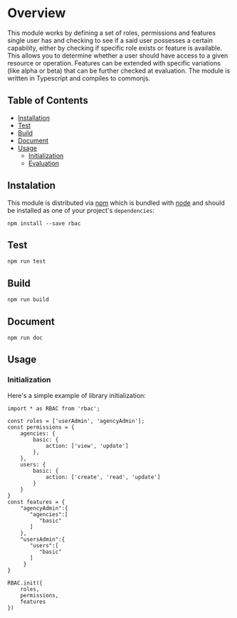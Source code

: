 # Overview

This module works by defining a set of roles, permissions and features single user has and checking to see if a said user possesses a certain capability, either by checking if specific role exists or feature is available. This allows you to determine whether a user should have access to a given resource or operation. Features can be extended with specific variations (like alpha or beta) that can be further checked at evaluation. The module is written in Typescript and compiles to commonjs.


## Table of Contents

- [Installation](#installation)
- [Test](#test)
- [Build](#build)
- [Document](#document)
- [Usage](#usage)
	- [Initialization](#initialization)
	- [Evaluation](#evaluation)

## Instalation

This module is distributed via [npm](https://www.npmjs.com/) which is bundled with [node](https://nodejs.org/en/) and should be installed as one of your project's `dependencies`:
```
npm install --save rbac
```

## Test
```
npm run test
```

## Build
```
npm run build
```

## Document
```
npm run doc
```

## Usage

### Initialization

Here's a simple example of library initialization:
```
import * as RBAC from 'rbac';

const roles = ['userAdmin', 'agencyAdmin'];
const permissions = {
	agencies: {
		basic: {
			action: ['view', 'update']
		},
	},
	users: {
		basic: {
			action: ['create', 'read', 'update']
		}
	}
}
const features = {
	"agencyAdmin":{
	   "agencies":[
	      "basic"
	   ]
	},
	"usersAdmin":{
	   "users":[
	      "basic"
	   ]
	 }
}

RBAC.init({
	roles,
	permissions,
	features
})
```
